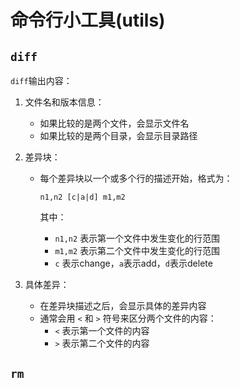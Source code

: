 # 命令行小工具(utils)

## `diff`

`diff`输出内容：

1. 文件名和版本信息：

   - 如果比较的是两个文件，会显示文件名
   - 如果比较的是两个目录，会显示目录路径

2. 差异块：

   - 每个差异块以一个或多个行的描述开始，格式为：

     ```
     n1,n2 [c|a|d] m1,m2
     ```

     其中：

     - `n1,n2` 表示第一个文件中发生变化的行范围
     - `m1,m2` 表示第二个文件中发生变化的行范围
     - `c` 表示change，`a`表示add，`d`表示delete

3. 具体差异：

   - 在差异块描述之后，会显示具体的差异内容
   - 通常会用 `<` 和 `>` 符号来区分两个文件的内容：
     - `<` 表示第一个文件的内容
     - `>` 表示第二个文件的内容

## `rm`